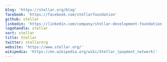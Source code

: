 ```yaml
---
blog: 'https://stellar.org/blog'
facebook: 'https://facebook.com/stellarfoundation'
github: stellar
linkedin: 'https://linkedin.com/company/stellar-development-foundation'
logohandle: stellar
sort: stellar
title: Stellar
twitter: stellarorg
website: 'https://www.stellar.org/'
wikipedia: 'https://en.wikipedia.org/wiki/Stellar_(payment_network)'
---
```

